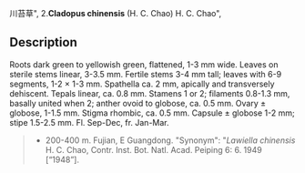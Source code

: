 川苔草",
2.**Cladopus chinensis** (H. C. Chao) H. C. Chao",

## Description
Roots dark green to yellowish green, flattened, 1-3 mm wide. Leaves on sterile stems linear, 3-3.5 mm. Fertile stems 3-4 mm tall; leaves with 6-9 segments, 1-2 × 1-3 mm. Spathella ca. 2 mm, apically and transversely dehiscent. Tepals linear, ca. 0.8 mm. Stamens 1 or 2; filaments 0.8-1.3 mm, basally united when 2; anther ovoid to globose, ca. 0.5 mm. Ovary ± globose, 1-1.5 mm. Stigma rhombic, ca. 0.5 mm. Capsule ± globose 1-2 mm; stipe 1.5-2.5 mm. Fl. Sep-Dec, fr. Jan-Mar.

> * 200-400 m. Fujian, E Guangdong.
  "Synonym": "*Lawiella* *chinensis* H. C. Chao, Contr. Inst. Bot. Natl. Acad. Peiping 6: 6. 1949 [“1948”].
